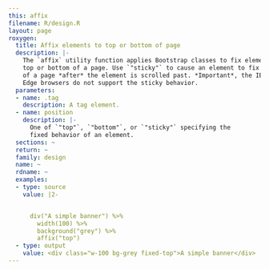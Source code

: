 ```yaml
---
this: affix
filename: R/design.R
layout: page
roxygen:
  title: Affix elements to top or bottom of page
  description: |-
    The `affix` utility function applies Bootstrap classes to fix elements to the
    top or bottom of a page. Use `"sticky"` to cause an element to fix to the top
    of a page *after* the element is scrolled past. *Important*, the IE11 and
    Edge browsers do not support the sticky behavior.
  parameters:
  - name: .tag
    description: A tag element.
  - name: position
    description: |-
      One of `"top"`, `"bottom"`, or `"sticky"` specifying the
      fixed behavior of an element.
  sections: ~
  return: ~
  family: design
  name: ~
  rdname: ~
  examples:
  - type: source
    value: |2-


      div("A simple banner") %>%
        width(100) %>%
        background("grey") %>%
        affix("top")
  - type: output
    value: <div class="w-100 bg-grey fixed-top">A simple banner</div>
---
```

